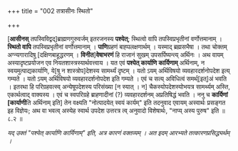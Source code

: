 +++
title = "002 तत्रासीनः स्थितो"

+++

[**आसीनस्** तपस्विविद्वद्]ब्राह्मणगुरुवर्जम् इतरजनस्य **पश्येत्**; स्थित्वो वापि तपस्विप्रभृतीनां वर्णोत्तमानाम् । **स्थितो वापि** तपस्विप्रभृतीनां वर्णोत्तमानाम् । **पाणि**ग्रहणं बाह्पलक्षणार्थम् । यस्माद् ब्रह्मसभैषा । तथा चोक्तम् अग्न्यगारादिषु [दक्षिणबाहूद्धरणम् । **विनीत**]**वेषाभरणं** हि राजानं सुखम् उपसर्पिष्यन्त्य् अर्थिनः । अथ वायम् अस्यादृष्टप्रयोजन एव नियतशास्त्रस्यार्थवत्त्वाय । यत एवं **पश्येत् कार्याणि कार्यिणाम्** अर्थिनाम्, न स्वयमुत्पाद्यकार्याणि, ये[षु न शास्त्रोप]देशस्य सामर्थ्यं दृष्टम् । यतो ऽयम् अर्थिविषयो व्यवहारदर्शनोपदेश इत्य् गम्यते । यतो ऽयम् अर्थिविषयो व्यवहारदर्शनोपदेश इति गम्यते । एवं च सत्य् अविधित्वं समर्थ्[इत्]अं भवति । इतरथा हि परिग्रहवत्स्व् अन्येषूपदेशस्य परिसंख्या [न स्यात् । न] चैकस्योपदेशस्योभयत्र सामर्थ्यम् अस्ति, एकार्थत्वाद् वाक्यस्य ।  एवं च स्वपरिग्रहे ब्राहणादीनां (?) व्यवहारदर्शनम् अप्रतिषिद्धं भवति । ननु च **कार्यिणां [कार्याणी**ति अर्थिनाम् इति] तेन वक्ष्यति "नोत्पादयेत् स्वयं कार्यम्" इति तदनुवाद एवायम् अस्वार्थः प्रसङ्गत इह विज्ञेयः; अथ वा भवत्व् अस्येह स्वार्थ उपदेश उत्तरत्र त्व् अनुवादो विशेषार्थः, "नाप्य् अस्य पुरुष" इति ॥ ८.२ ॥

_यद् उक्तं "पश्येत् कार्याणि कार्यिणाम्" इति, अत्र कारणं वक्तव्यम् । अत इदम् आरभ्यते तत्कारणप्रसिद्ध्यर्थम् ।_